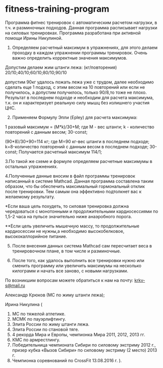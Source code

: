 # fitness-training-program
Программа фитнес тренировок с автоматическим расчетом нагрузки, в т.ч. и разминочных подходов.
Данная программа расписывает нагрузки на силовых тренировках. Программа разработана при активной помощи Ирины Никулиной.

1. Определяем расчетный максимум в упражнениях, для этого делаем проходку в каждом упражнении программы тренировок. Очень важно определить корректные значения максимумов.

Допустим делаем жим штанги лежа:
(кг/повторения) 20/10;40/10;60/10;80/10;90/10

допустим 90кг удалось пожать лежа уже с трудом, 
далее необходимо сделать еще 1 подход, с этим весом на 10 повторений или если не получилось, а допустим получилось, только 90/8,то тоже не плохо.
Результат в последнем подходе и необходим для расчета максимума, т.к. он и характеризует реальную силу мышц без излишнего участия ЦНС.

2. Применяем Формулу Эпли (Epley) для расчета максимума:

1 разовый максимум = (M*k)/30+M;
где M - вес штанги;
k - количество повторений с данным весом;
30-const;

(90*8)/30+90=114 кг;
где
M=90 кг-вес штанги в последнем подходе;
k=8-количество повторений с данным весом в последнем подходе;
30-const;
Получается расчетный максимум 114/1;


3.По такой же схеме и формуле определяем расчетные максимумы в остальных упражнениях.

4.Полученные данные вносим в файл программы тренировок написанный в системе Mathcad. Данная программа составлена таким образом, что бы обеспечить максимальный гормональный отклик после тренировки. Тем самым она эффективно подтолкнет вас к желаемому результату. 

*Если ваша цель похудеть, то силовая тренировка должна чередоваться с монотонными и продолжительными кардиосессиями по 1,5-2 часа на пульсе значительно ниже анаэробного порога.

**Если цель увеличить мышечную массу, то продолжительные кардиосессии не нужны,а необходимо высокобелковое, высококаллорийное питание.

5. После внесения данных система Mathcad сам пересчитает веса в тренировочном плане, в том числе и разминочные.

6. После того, как удалось выполнить все тренировки нужно или сменить программу или увеличить максимумы на несколько килограмм и начать все заново, с новыми нагрузками.


По возникшим вопросам можете обратиться к нам на почту: krkv-s@mail.ru

Александр Крюков (МС по жиму штанги лежа);

Ирина Никулина (
1. МС по тяжелой атлетике.
2. МСМК по пауэрлифтингу.
3. Элита России по жиму штанги лежа.
4. Элита России по становой тяге.
5. 4 рекорда Мира и Европы, чемпионка Мира 2011, 2012, 2013 гг.
6. КМС по армрестлингу.
7. Победительница чемпионата Сибири по силовому экстриму 2012 г., призер кубка «Вызов Сибири» по силовому экстриму (2 место) 2013 г.
8. Чемпионка соревнований по CrossFit 13.08.2016 г. 
).
